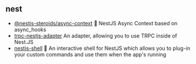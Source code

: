## nest

- [@nestjs-steroids/async-context](https://github.com/nestjs-steroids/async-context) :link: NestJS Async Context based on async_hooks
- [trpc-nestjs-adapter](https://github.com/macstr1k3r/trpc-nestjs-adapter) An adapter, allowing you to use TRPC inside of Nest.JS
- [nestjs-shell](https://github.com/bmstefanski/nestjs-shell) 🐚 An interactive shell for NestJS which allows you to plug-in your custom commands and use them when the app's running